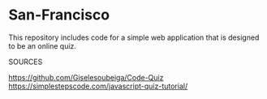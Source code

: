 # San-Francisco
This repository includes code for a simple web application that is designed to be an online quiz.

SOURCES

https://github.com/Giselesoubeiga/Code-Quiz
https://simplestepscode.com/javascript-quiz-tutorial/